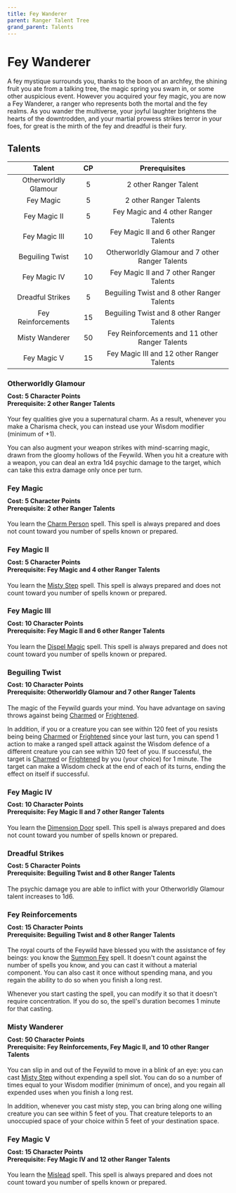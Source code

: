 ```yaml
---
title: Fey Wanderer
parent: Ranger Talent Tree
grand_parent: Talents
---
```


# Fey Wanderer
A fey mystique surrounds you, thanks to the boon of an archfey, the shining fruit you ate from a talking tree, the magic spring you swam in, or some other auspicious event. However you acquired your fey magic, you are now a Fey Wanderer, a ranger who represents both the mortal and the fey realms. As you wander the multiverse, your joyful laughter brightens the hearts of the downtrodden, and your martial prowess strikes terror in your foes, for great is the mirth of the fey and dreadful is their fury.

## Talents

| Talent | CP | Prerequisites |
|:------:|:--:|:-------------:|
| Otherworldly Glamour | 5  | 2 other Ranger Talent |
| Fey Magic            | 5  | 2 other Ranger Talents |
| Fey Magic II         | 5  | Fey Magic and 4 other Ranger Talents |
| Fey Magic III        | 10 | Fey Magic II and 6 other Ranger Talents |
| Beguiling Twist      | 10 | Otherworldly Glamour and 7 other Ranger Talents |
| Fey Magic IV         | 10 | Fey Magic II and 7 other Ranger Talents |
| Dreadful Strikes     | 5  | Beguiling Twist and 8 other Ranger Talents |
| Fey Reinforcements   | 15 | Beguiling Twist and 8 other Ranger Talents |
| Misty Wanderer       | 50 | Fey Reinforcements and 11 other Ranger Talents |
| Fey Magic V          | 15 | Fey Magic III and 12 other Ranger Talents |

### Otherworldly Glamour

<div style="margin-top:-10px;"></div>

#### **Cost:** 5 Character Points<br>**Prerequisite:** 2 other Ranger Talents
Your fey qualities give you a supernatural charm. As a result, whenever you make a Charisma check, you can instead use your Wisdom modifier (minimum of +1).

You can also augment your weapon strikes with mind-scarring magic, drawn from the gloomy hollows of the Feywild. When you hit a creature with a weapon, you can deal an extra 1d4 psychic damage to the target, which can take this extra damage only once per turn.

### Fey Magic

<div style="margin-top:-10px;"></div>

#### **Cost:** 5 Character Points<br>**Prerequisite:** 2 other Ranger Talents
You learn the [Charm Person](https://stormchaserroleplaying.com/stormchaserRPG/Spells/1/Charms/#charm-person) spell. This spell is always prepared and does not count toward you number of spells known or prepared.

### Fey Magic II

<div style="margin-top:-10px;"></div>

#### **Cost:** 5 Character Points<br>**Prerequisite:** Fey Magic and 4 other Ranger Talents
You learn the [Misty Step]() spell. This spell is always prepared and does not count toward you number of spells known or prepared.

### Fey Magic III

<div style="margin-top:-10px;"></div>

#### **Cost:** 10 Character Points<br>**Prerequisite:** Fey Magic II and 6 other Ranger Talents
You learn the [Dispel Magic](https://stormchaserroleplaying.com/stormchaserRPG/Spells/3/Warding/#dispel-magic) spell. This spell is always prepared and does not count toward you number of spells known or prepared.

### Beguiling Twist

<div style="margin-top:-10px;"></div>

#### **Cost:** 10 Character Points<br>**Prerequisite:** Otherworldly Glamour and 7 other Ranger Talents
The magic of the Feywild guards your mind. You have advantage on saving throws against being [Charmed](https://stormchaserroleplaying.com/stormchaserRPG/Conditions/Charmed/) or [Frightened](https://stormchaserroleplaying.com/stormchaserRPG/Conditions/Frightened/).

In addition, if you or a creature you can see within 120 feet of you resists being being [Charmed](https://stormchaserroleplaying.com/stormchaserRPG/Conditions/Charmed/) or [Frightened](https://stormchaserroleplaying.com/stormchaserRPG/Conditions/Frightened/) since your last turn, you can spend 1 action to make a ranged spell attack against the Wisdom defence of a different creature you can see within 120 feet of you. If successful, the target is [Charmed](https://stormchaserroleplaying.com/stormchaserRPG/Conditions/Charmed/) or [Frightened](https://stormchaserroleplaying.com/stormchaserRPG/Conditions/Frightened/) by you (your choice) for 1 minute. The target can make a Wisdom check at the end of each of its turns, ending the effect on itself if successful.

### Fey Magic IV

<div style="margin-top:-10px;"></div>

#### **Cost:** 10 Character Points<br>**Prerequisite:** Fey Magic II and 7 other Ranger Talents
You learn the [Dimension Door]() spell. This spell is always prepared and does not count toward you number of spells known or prepared.

### Dreadful Strikes

<div style="margin-top:-10px;"></div>

#### **Cost:** 5 Character Points<br>**Prerequisite:** Beguiling Twist and 8 other Ranger Talents
The psychic damage you are able to inflict with your Otherworldly Glamour talent increases to 1d6.

### Fey Reinforcements

<div style="margin-top:-10px;"></div>

#### **Cost:** 15 Character Points<br>**Prerequisite:** Beguiling Twist and 8 other Ranger Talents
The royal courts of the Feywild have blessed you with the assistance of fey beings: you know the [Summon Fey]() spell. It doesn't count against the number of  spells you know, and you can cast it without a material component. You can also cast it once without spending mana, and you regain the ability to do so when you finish a long rest.

Whenever you start casting the spell, you can modify it so that it doesn't require concentration. If you do so, the spell's duration becomes 1 minute for that casting.

### Misty Wanderer

<div style="margin-top:-10px;"></div>

#### **Cost:** 50 Character Points<br>**Prerequisite:** Fey Reinforcements, Fey Magic II, and 10 other Ranger Talents
You can slip in and out of the Feywild to move in a blink of an eye: you can cast [Misty Step]() without expending a spell slot. You can do so a number of times equal to your Wisdom modifier (minimum of once), and you regain all expended uses when you finish a long rest.

In addition, whenever you cast misty step, you can bring along one willing creature you can see within 5 feet of you. That creature teleports to an unoccupied space of your choice within 5 feet of your destination space.

### Fey Magic V

<div style="margin-top:-10px;"></div>

#### **Cost:** 15 Character Points<br>**Prerequisite:** Fey Magic IV and 12 other Ranger Talents
You learn the [Mislead]() spell. This spell is always prepared and does not count toward you number of spells known or prepared.
